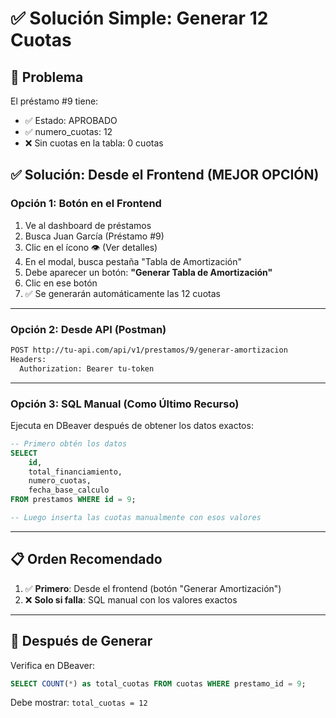 # ✅ Solución Simple: Generar 12 Cuotas

## 🎯 Problema
El préstamo #9 tiene:
- ✅ Estado: APROBADO
- ✅ numero_cuotas: 12  
- ❌ Sin cuotas en la tabla: 0 cuotas

## ✅ Solución: Desde el Frontend (MEJOR OPCIÓN)

### Opción 1: Botón en el Frontend

1. Ve al dashboard de préstamos
2. Busca Juan García (Préstamo #9)
3. Clic en el ícono 👁️ (Ver detalles)
4. En el modal, busca pestaña "Tabla de Amortización"
5. Debe aparecer un botón: **"Generar Tabla de Amortización"**
6. Clic en ese botón
7. ✅ Se generarán automáticamente las 12 cuotas

---

### Opción 2: Desde API (Postman)

```bash
POST http://tu-api.com/api/v1/prestamos/9/generar-amortizacion
Headers:
  Authorization: Bearer tu-token
```

---

### Opción 3: SQL Manual (Como Último Recurso)

Ejecuta en DBeaver después de obtener los datos exactos:

```sql
-- Primero obtén los datos
SELECT 
    id,
    total_financiamiento,
    numero_cuotas,
    fecha_base_calculo
FROM prestamos WHERE id = 9;

-- Luego inserta las cuotas manualmente con esos valores
```

---

## 📋 Orden Recomendado

1. ✅ **Primero**: Desde el frontend (botón "Generar Amortización")
2. ❌ **Solo si falla**: SQL manual con los valores exactos

---

## 🎯 Después de Generar

Verifica en DBeaver:

```sql
SELECT COUNT(*) as total_cuotas FROM cuotas WHERE prestamo_id = 9;
```

Debe mostrar: `total_cuotas = 12`

